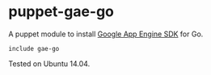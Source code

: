 # puppet-gae-go

A puppet module to install [Google App Engine SDK](https://developers.google.com/appengine) for Go.

```Puppet
include gae-go
```

Tested on Ubuntu 14.04.
